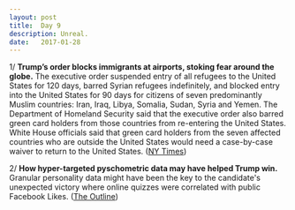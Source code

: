 ```yaml
---
layout: post
title:  Day 9
description: Unreal.
date:   2017-01-28
---
```


1/ **Trump’s order blocks immigrants at airports, stoking fear around the globe.** The executive order suspended entry of all refugees to the United States for 120 days, barred Syrian refugees indefinitely, and blocked entry into the United States for 90 days for citizens of seven predominantly Muslim countries: Iran, Iraq, Libya, Somalia, Sudan, Syria and Yemen. The Department of Homeland Security said that the executive order also barred green card holders from those countries from re-entering the United States. White House officials said that green card holders from the seven affected countries who are outside the United States would need a case-by-case waiver to return to the United States. ([NY Times](http://www.nytimes.com/2017/01/28/us/refugees-detained-at-us-airports-prompting-legal-challenges-to-trumps-immigration-order.html))

2/ **How hyper-targeted pyschometric data may have helped Trump win.** Granular personality data might have been the key to the candidate's unexpected victory where online quizzes were correlated with public Facebook Likes. ([The Outline](https://theoutline.com/post/969/did-trump-win-psychometrics-data-cambridge-analytica))